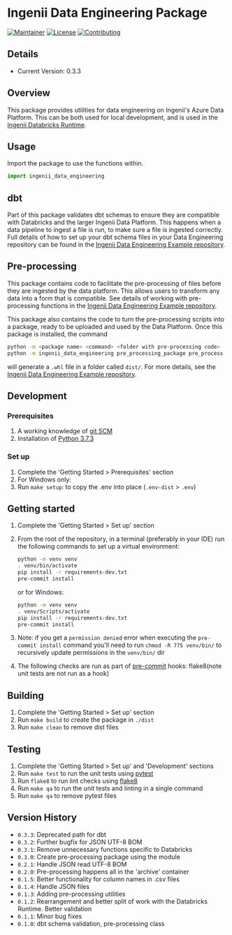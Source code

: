 # Ingenii Data Engineering Package

[![Maintainer](https://img.shields.io/badge/maintainer%20-ingenii-orange?style=flat)](https://ingenii.dev/)
[![License](https://img.shields.io/badge/license%20-MPL2.0-orange?style=flat)](https://github.com/ingenii-solutions/azure-data-platform-data-engineering/blob/main/LICENSE)
[![Contributing](https://img.shields.io/badge/howto%20-contribute-blue?style=flat)](https://github.com/ingenii-solutions/data-platform-databricks-runtime/blob/main/CONTRIBUTING.md)

## Details

* Current Version: 0.3.3

## Overview

This package provides utilities for data engineering on Ingenii's Azure Data Platform. This can be both used for local development, and is used in the [Ingenii Databricks Runtime](https://github.com/ingenii-solutions/azure-data-platform-databricks-runtime).

## Usage

Import the package to use the functions within.

```python
import ingenii_data_engineering
```

## dbt

Part of this package validates dbt schemas to ensure they are compatible with Databricks and the larger Ingenii Data Platform. This happens when a data pipeline to ingest a file is run, to make sure a file is ingested correctly.
Full details of how to set up your dbt schema files in your Data Engineering repository can be found in the [Ingenii Data Engineering Example repository](https://github.com/ingenii-solutions/azure-data-platform-data-engineering-example).

## Pre-processing

This package contains code to facilitate the pre-processing of files before they are ingested by the data platform. This allows users to transform any data into a form that is compatible. See details of working with pre-processing functions in the [Ingenii Data Engineering Example repository](https://github.com/ingenii-solutions/azure-data-platform-data-engineering-example).

This package also contains the code to turn the pre-processing scripts into a package, ready to be uploaded and used by the Data Platform. Once this package is installed, the command
```bash
python -m <package name> <command> <folder with pre-processing code>
python -m ingenii_data_engineering pre_processing_package pre_process
```
will generate a `.whl` file in a folder called `dist/`. For more details, see the [Ingenii Data Engineering Example repository](https://github.com/ingenii-solutions/azure-data-platform-data-engineering-example).

## Development

### Prerequisites

1. A working knowledge of [git SCM](https://git-scm.com/downloads)
1. Installation of [Python 3.7.3](https://www.python.org/downloads/)

### Set up

1. Complete the 'Getting Started > Prerequisites' section
1. For Windows only:
1. Run `make setup`: to copy the .env into place (`.env-dist` > `.env`)

## Getting started

1. Complete the 'Getting Started > Set up' section
1. From the root of the repository, in a terminal (preferably in your IDE) run the following commands to set up a virtual environment:

    ```bash
   python -m venv venv
   . venv/bin/activate
   pip install -r requirements-dev.txt
   pre-commit install
   ```

   or for Windows:
   
    ```bash
   python -m venv venv
   . venv/Scripts/activate
   pip install -r requirements-dev.txt
   pre-commit install
   ```

1. Note: if you get a `permission denied` error when executing the `pre-commit install` command you'll need to run `chmod -R 775 venv/bin/` to recursively update permissions in the `venv/bin/` dir
1. The following checks are run as part of [pre-commit](https://pre-commit.com/) hooks: flake8(note unit tests are not run as a hook)

## Building

1. Complete the 'Getting Started > Set up' section
1. Run `make build` to create the package in `./dist`
1. Run `make clean` to remove dist files

## Testing

1. Complete the 'Getting Started > Set up' and 'Development' sections
1. Run `make test` to run the unit tests using [pytest](https://docs.pytest.org/en/latest/)
1. Run `flake8` to run lint checks using [flake8](https://pypi.org/project/flake8/)
1. Run `make qa` to run the unit tests and linting in a single command
1. Run `make qa` to remove pytest files

## Version History

- `0.3.3`: Deprecated path for dbt
- `0.3.2`: Further bugfix for JSON UTF-8 BOM
- `0.3.1`: Remove unnecessary functions specific to Databricks
- `0.3.0`: Create pre-processing package using the module
- `0.2.1`: Handle JSON read UTF-8 BOM
- `0.2.0`: Pre-processing happens all in the 'archive' container
- `0.1.5`: Better functionality for column names in .csv files
- `0.1.4`: Handle JSON files
- `0.1.3`: Adding pre-processing utilities
- `0.1.2`: Rearrangement and better split of work with the Databricks Runtime. Better validation
- `0.1.1`: Minor bug fixes
- `0.1.0`: dbt schema validation, pre-processing class
